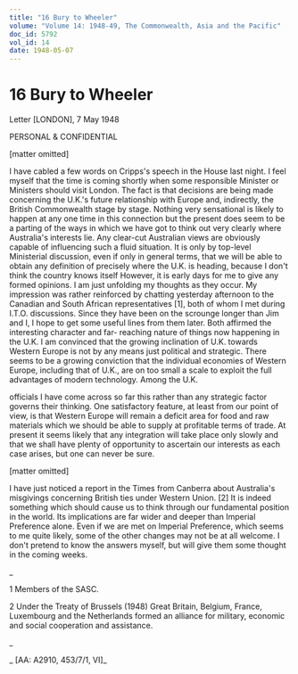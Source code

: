```yaml
---
title: "16 Bury to Wheeler"
volume: "Volume 14: 1948-49, The Commonwealth, Asia and the Pacific"
doc_id: 5792
vol_id: 14
date: 1948-05-07
---
```


# 16 Bury to Wheeler

Letter [LONDON], 7 May 1948

PERSONAL &amp; CONFIDENTIAL

[matter omitted]

I have cabled a few words on Cripps's speech in the House last night. I feel myself that the time is coming shortly when some responsible Minister or Ministers should visit London. The fact is that decisions are being made concerning the U.K.'s future relationship with Europe and, indirectly, the British Commonwealth stage by stage. Nothing very sensational is likely to happen at any one time in this connection but the present does seem to be a parting of the ways in which we have got to think out very clearly where Australia's interests lie. Any clear-cut Australian views are obviously capable of influencing such a fluid situation. It is only by top-level Ministerial discussion, even if only in general terms, that we will be able to obtain any definition of precisely where the U.K. is heading, because I don't think the country knows itself However, it is early days for me to give any formed opinions. I am just unfolding my thoughts as they occur. My impression was rather reinforced by chatting yesterday afternoon to the Canadian and South African representatives [1], both of whom I met during I.T.O. discussions. Since they have been on the scrounge longer than Jim and I, I hope to get some useful lines from them later. Both affirmed the interesting character and far- reaching nature of things now happening in the U.K. I am convinced that the growing inclination of U.K. towards Western Europe is not by any means just political and strategic. There seems to be a growing conviction that the individual economies of Western Europe, including that of U.K., are on too small a scale to exploit the full advantages of modern technology. Among the U.K.

officials I have come across so far this rather than any strategic factor governs their thinking. One satisfactory feature, at least from our point of view, is that Western Europe will remain a deficit area for food and raw materials which we should be able to supply at profitable terms of trade. At present it seems likely that any integration will take place only slowly and that we shall have plenty of opportunity to ascertain our interests as each case arises, but one can never be sure.

[matter omitted]

I have just noticed a report in the Times from Canberra about Australia's misgivings concerning British ties under Western Union. [2] It is indeed something which should cause us to think through our fundamental position in the world. Its implications are far wider and deeper than Imperial Preference alone. Even if we are met on Imperial Preference, which seems to me quite likely, some of the other changes may not be at all welcome. I don't pretend to know the answers myself, but will give them some thought in the coming weeks.

_

1 Members of the SASC.

2 Under the Treaty of Brussels (1948) Great Britain, Belgium, France, Luxembourg and the Netherlands formed an alliance for military, economic and social cooperation and assistance.

_

_ [AA: A2910, 453/7/1, VI]_
